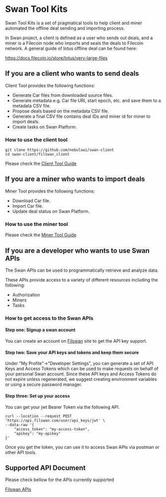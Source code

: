 # Swan Tool Kits

Swan Tool Kits is a set of pragmatical tools to help client and miner automated the offline deal sending and importing
process.

In Swan project, a client is defined as a user who sends out deals, and a miner is a Filecoin node who imports and seals
the deals to Filecoin network. A general guide of lotus offline deal can be found here:

https://docs.filecoin.io/store/lotus/very-large-files


## If you are a client who wants to send deals


Client Tool provides the following functions:

* Generate Car files from downloaded source files.
* Generate metadata e.g. Car file URI, start epoch, etc. and save them to a metadata CSV file.
* Propose deals based on the metadata CSV file.
* Generate a final CSV file contains deal IDs and miner id for miner to import deals.
* Create tasks on Swan Platform.

### How to use the client tool

```shell
git clone https://github.com/nebulaai/swan-client
cd swan-client/filswan_client
```
Please check the [Client Tool Guide](https://github.com/nebulaai/swan-client/tree/main/filswan_client)

## If you are a miner who wants to import deals
Miner Tool provides the following functions:
* Download Car file.
* Import Car file.
* Update deal status on Swan Platform.

### How to use the miner tool


Please check the [Miner Tool Guide](https://pypi.org/project/filswan-miner/)

## If you are a developer who wants to use Swan APIs

The Swan APIs can be used to programmatically retrieve and analyze data.

These APIs provide access to a variety of different resources including the following:

* Authorization
* Miners
* Tasks

### How to get access to the Swan APIs

#### Step one: Signup a swan account

You can create an account on [Filswan](https://www.filswan.com) site to get the API key support.

#### Step two: Save your API keys and tokens and keep them secure

Under "My Profile"->"Developer Settings", you can generate a set of API Keys and Access Tokens which can be used
to make requests on behalf of your personal Swan account. Since these API keys and Access Tokens do not expire unless regenerated, we suggest
creating environment variables or using a secure password manager.

#### Step three: Set up your access

You can get your jwt Bearer Token via the following API.

```shell
curl --location --request POST 'https://api.filswan.com/user/api_keys/jwt' \
--data-raw '{
    "access_token": "my-access-token",
    "apikey": "my-apikey"
}'
```

Once you get the token, you can use it to access Swan APIs via postman or other API tools.

## Supported API Document

Please check bellow for the APIs currently supported

[Filswan APIs](https://documenter.getpostman.com/view/13140808/TWDZJbzV)
